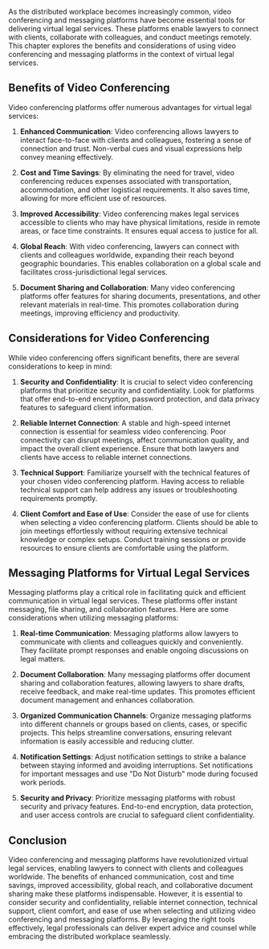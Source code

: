 
As the distributed workplace becomes increasingly common, video conferencing and messaging platforms have become essential tools for delivering virtual legal services. These platforms enable lawyers to connect with clients, collaborate with colleagues, and conduct meetings remotely. This chapter explores the benefits and considerations of using video conferencing and messaging platforms in the context of virtual legal services.

**Benefits of Video Conferencing**
----------------------------------

Video conferencing platforms offer numerous advantages for virtual legal services:

1. **Enhanced Communication**: Video conferencing allows lawyers to interact face-to-face with clients and colleagues, fostering a sense of connection and trust. Non-verbal cues and visual expressions help convey meaning effectively.

2. **Cost and Time Savings**: By eliminating the need for travel, video conferencing reduces expenses associated with transportation, accommodation, and other logistical requirements. It also saves time, allowing for more efficient use of resources.

3. **Improved Accessibility**: Video conferencing makes legal services accessible to clients who may have physical limitations, reside in remote areas, or face time constraints. It ensures equal access to justice for all.

4. **Global Reach**: With video conferencing, lawyers can connect with clients and colleagues worldwide, expanding their reach beyond geographic boundaries. This enables collaboration on a global scale and facilitates cross-jurisdictional legal services.

5. **Document Sharing and Collaboration**: Many video conferencing platforms offer features for sharing documents, presentations, and other relevant materials in real-time. This promotes collaboration during meetings, improving efficiency and productivity.

**Considerations for Video Conferencing**
-----------------------------------------

While video conferencing offers significant benefits, there are several considerations to keep in mind:

1. **Security and Confidentiality**: It is crucial to select video conferencing platforms that prioritize security and confidentiality. Look for platforms that offer end-to-end encryption, password protection, and data privacy features to safeguard client information.

2. **Reliable Internet Connection**: A stable and high-speed internet connection is essential for seamless video conferencing. Poor connectivity can disrupt meetings, affect communication quality, and impact the overall client experience. Ensure that both lawyers and clients have access to reliable internet connections.

3. **Technical Support**: Familiarize yourself with the technical features of your chosen video conferencing platform. Having access to reliable technical support can help address any issues or troubleshooting requirements promptly.

4. **Client Comfort and Ease of Use**: Consider the ease of use for clients when selecting a video conferencing platform. Clients should be able to join meetings effortlessly without requiring extensive technical knowledge or complex setups. Conduct training sessions or provide resources to ensure clients are comfortable using the platform.

**Messaging Platforms for Virtual Legal Services**
--------------------------------------------------

Messaging platforms play a critical role in facilitating quick and efficient communication in virtual legal services. These platforms offer instant messaging, file sharing, and collaboration features. Here are some considerations when utilizing messaging platforms:

1. **Real-time Communication**: Messaging platforms allow lawyers to communicate with clients and colleagues quickly and conveniently. They facilitate prompt responses and enable ongoing discussions on legal matters.

2. **Document Collaboration**: Many messaging platforms offer document sharing and collaboration features, allowing lawyers to share drafts, receive feedback, and make real-time updates. This promotes efficient document management and enhances collaboration.

3. **Organized Communication Channels**: Organize messaging platforms into different channels or groups based on clients, cases, or specific projects. This helps streamline conversations, ensuring relevant information is easily accessible and reducing clutter.

4. **Notification Settings**: Adjust notification settings to strike a balance between staying informed and avoiding interruptions. Set notifications for important messages and use "Do Not Disturb" mode during focused work periods.

5. **Security and Privacy**: Prioritize messaging platforms with robust security and privacy features. End-to-end encryption, data protection, and user access controls are crucial to safeguard client confidentiality.

**Conclusion**
--------------

Video conferencing and messaging platforms have revolutionized virtual legal services, enabling lawyers to connect with clients and colleagues worldwide. The benefits of enhanced communication, cost and time savings, improved accessibility, global reach, and collaborative document sharing make these platforms indispensable. However, it is essential to consider security and confidentiality, reliable internet connection, technical support, client comfort, and ease of use when selecting and utilizing video conferencing and messaging platforms. By leveraging the right tools effectively, legal professionals can deliver expert advice and counsel while embracing the distributed workplace seamlessly.
